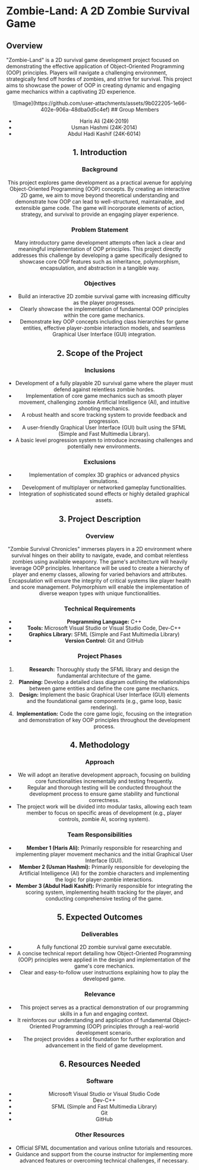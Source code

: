 # Zombie-Land: A 2D Zombie Survival Game

## Overview

"Zombie-Land" is a 2D survival game development project focused on demonstrating the effective application of Object-Oriented Programming (OOP) principles. Players will navigate a challenging environment, strategically fend off hordes of zombies, and strive for survival. This project aims to showcase the power of OOP in creating dynamic and engaging game mechanics within a captivating 2D experience.
<center>![Image](https://github.com/user-attachments/assets/9b022205-1e66-402e-906a-48dba0d5c4ef)
## Group Members

* Haris Ali (24K-2019)
* Usman Hashmi (24K-2014)
* Abdul Hadi Kashif (24K-6014)

## 1. Introduction

### Background

This project explores game development as a practical avenue for applying Object-Oriented Programming (OOP) concepts. By creating an interactive 2D game, we aim to move beyond theoretical understanding and demonstrate how OOP can lead to well-structured, maintainable, and extensible game code. The game will incorporate elements of action, strategy, and survival to provide an engaging player experience.

### Problem Statement

Many introductory game development attempts often lack a clear and meaningful implementation of OOP principles. This project directly addresses this challenge by developing a game specifically designed to showcase core OOP features such as inheritance, polymorphism, encapsulation, and abstraction in a tangible way.

### Objectives

* Build an interactive 2D zombie survival game with increasing difficulty as the player progresses.
* Clearly showcase the implementation of fundamental OOP principles within the core game mechanics.
* Demonstrate key OOP concepts including class hierarchies for game entities, effective player-zombie interaction models, and seamless Graphical User Interface (GUI) integration.

## 2. Scope of the Project

### Inclusions

* Development of a fully playable 2D survival game where the player must defend against relentless zombie hordes.
* Implementation of core game mechanics such as smooth player movement, challenging zombie Artificial Intelligence (AI), and intuitive shooting mechanics.
* A robust health and score tracking system to provide feedback and progression.
* A user-friendly Graphical User Interface (GUI) built using the SFML (Simple and Fast Multimedia Library).
* A basic level progression system to introduce increasing challenges and potentially new environments.

### Exclusions

* Implementation of complex 3D graphics or advanced physics simulations.
* Development of multiplayer or networked gameplay functionalities.
* Integration of sophisticated sound effects or highly detailed graphical assets.

## 3. Project Description

### Overview

"Zombie Survival Chronicles" immerses players in a 2D environment where survival hinges on their ability to navigate, evade, and combat relentless zombies using available weaponry. The game's architecture will heavily leverage OOP principles. Inheritance will be used to create a hierarchy of player and enemy classes, allowing for varied behaviors and attributes. Encapsulation will ensure the integrity of critical systems like player health and score management. Polymorphism will enable the implementation of diverse weapon types with unique functionalities.

### Technical Requirements

* **Programming Language:** C++
* **Tools:** Microsoft Visual Studio or Visual Studio Code, Dev-C++
* **Graphics Library:** SFML (Simple and Fast Multimedia Library)
* **Version Control:** Git and GitHub

### Project Phases

1.  **Research:** Thoroughly study the SFML library and design the fundamental architecture of the game.
2.  **Planning:** Develop a detailed class diagram outlining the relationships between game entities and define the core game mechanics.
3.  **Design:** Implement the basic Graphical User Interface (GUI) elements and the foundational game components (e.g., game loop, basic rendering).
4.  **Implementation:** Code the core game logic, focusing on the integration and demonstration of key OOP principles throughout the development process.

## 4. Methodology

### Approach

* We will adopt an iterative development approach, focusing on building core functionalities incrementally and testing frequently.
* Regular and thorough testing will be conducted throughout the development process to ensure game stability and functional correctness.
* The project work will be divided into modular tasks, allowing each team member to focus on specific areas of development (e.g., player controls, zombie AI, scoring system).

### Team Responsibilities

* **Member 1 (Haris Ali):** Primarily responsible for researching and implementing player movement mechanics and the initial Graphical User Interface (GUI).
* **Member 2 (Usman Hashmi):** Primarily responsible for developing the Artificial Intelligence (AI) for the zombie characters and implementing the logic for player-zombie interactions.
* **Member 3 (Abdul Hadi Kashif):** Primarily responsible for integrating the scoring system, implementing health tracking for the player, and conducting comprehensive testing of the game.

## 5. Expected Outcomes

### Deliverables

* A fully functional 2D zombie survival game executable.
* A concise technical report detailing how Object-Oriented Programming (OOP) principles were applied in the design and implementation of the game's core mechanics.
* Clear and easy-to-follow user instructions explaining how to play the developed game.

### Relevance

* This project serves as a practical demonstration of our programming skills in a fun and engaging context.
* It reinforces our understanding and application of fundamental Object-Oriented Programming (OOP) principles through a real-world development scenario.
* The project provides a solid foundation for further exploration and advancement in the field of game development.

## 6. Resources Needed

### Software

* Microsoft Visual Studio or Visual Studio Code
* Dev-C++
* SFML (Simple and Fast Multimedia Library)
* Git
* GitHub

### Other Resources

* Official SFML documentation and various online tutorials and resources.
* Guidance and support from the course instructor for implementing more advanced features or overcoming technical challenges, if necessary.
